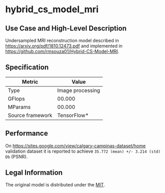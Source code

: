 # hybrid_cs_model_mri

## Use Case and High-Level Description

Undersampled MRI reconstruction model described in https://arxiv.org/pdf/1810.12473.pdf and implemented in https://github.com/rmsouza01/Hybrid-CS-Model-MRI.

## Specification

| Metric                          | Value                                     |
|---------------------------------|-------------------------------------------|
| Type                            | Image processing                          |
| GFlops                          | 00.000                                    |
| MParams                         | 00.000                                    |
| Source framework                | TensorFlow\*                              |

## Performance

On https://sites.google.com/view/calgary-campinas-dataset/home validation dataset it is reported to achieve `35.772 (mean) +/- 3.214 (std) Db` (PSNR).

## Legal Information

The original model is distributed under the
[MIT](https://raw.githubusercontent.com/rmsouza01/Hybrid-CS-Model-MRI/master/LICENSE).
